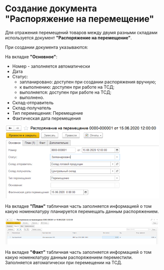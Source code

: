 # Создание документа "Распоряжение на перемещение"

Для отражения перемещений товаров между двумя разными складами используется документ **"Распоряжение на перемещение"**.
 
При создании документа указываются:
 
На вкладке **"Основное"**:

- Номер - заполняется автоматически
- Дата
- Статус: 
    - запланировано: доступен при создании распоряжения вручную; 
    - к выполнению: доступен при работе на ТСД;
    - выполняется: доступен при работе на ТСД;
    - выполнено.
- Склад-отправитель
- Склад-получатель
- Тип перемещения: Перемещение
- Фактическая дата перемещения

![1](CozdanieRasporygeniyNaPeremeshenie.assets/1.png)

На вкладке **"План"** табличная часть заполняется информацией о том какую номенклатуру планируется перемещать данным распоряжением.

![2](CozdanieRasporygeniyNaPeremeshenie.assets/2.png)

На вкладке **"Факт"** табличная часть заполняется информацией о том какую номенклатуру данным распоряжением переместили. Заполняется автоматически при перемещении на ТСД.